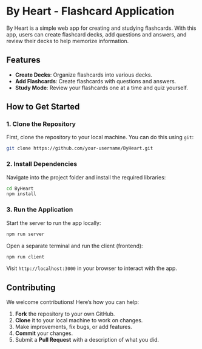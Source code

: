 # By Heart - Flashcard Application

By Heart is a simple web app for creating and studying flashcards. With this app, users can create flashcard decks, add questions and answers, and review their decks to help memorize information.

## Features

- **Create Decks**: Organize flashcards into various decks.
- **Add Flashcards**: Create flashcards with questions and answers.
- **Study Mode**: Review your flashcards one at a time and quiz yourself.

## How to Get Started

### 1. Clone the Repository

First, clone the repository to your local machine. You can do this using `git`:

```bash
git clone https://github.com/your-username/ByHeart.git
```

### 2. Install Dependencies

Navigate into the project folder and install the required libraries:

```bash
cd ByHeart
npm install
```

### 3. Run the Application

Start the server to run the app locally:

```bash
npm run server
```

Open a separate terminal and run the client (frontend):

```bash
npm run client
```

Visit ```http://localhost:3000``` in your browser to interact with the app.

## Contributing

We welcome contributions! Here’s how you can help:

1. **Fork** the repository to your own GitHub.
2. **Clone** it to your local machine to work on changes.
3. Make improvements, fix bugs, or add features.
4. **Commit** your changes.
5. Submit a **Pull Request** with a description of what you did.
